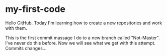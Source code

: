 # my-first-code

Hello GitHub. Today I'm learning how to create a new repositories and work with them.

This is the first commit massage I do to a new branch called "Not-Master".
I've never do this before.
Now we will see  what we get with this attempt.
Commits changes...